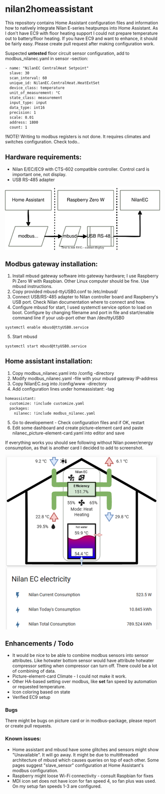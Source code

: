 # nilan2homeassistant

This repository contains Home Assistant configuration files and information how to natively integrate Nilan E-series heatpumps into Home Assistant. As I don't have EC9 with floor heating support I could not prepare temperature out to battery/floor heating. If you have EC9 and want to enhance, it should be fairly easy. Please create pull request after making configuration work.

Suspected **untested** floor circuit sensor configuration, add to modbus_nilanec.yaml in sensor -section:
```
- name: "NilanEC CentralHeat Setpoint"
  slave: 30
  scan_interval: 60
  unique_id: NilanEC.CentralHeat.HeatExtSet
  device_class: temperature
  unit_of_measurement: °C
  state_class: measurement
  input_type: input
  data_type: int16
  precision: 1
  scale: 0.01
  address: 1800
  count: 1
```

!NOTE! Writing to modbus registers is not done. It requires climates and switches configuration. Check todo..

## Hardware requirements:
- Nilan E/EC/EC9 with CTS-602 compatible controller. Control card is important one, not display.
- USB RS-485 adapter

![Architecture](https://github.com/joriws/nilan2homeassistant/blob/b7b414c79438eca80327e0e055e847442bf7b342/HA-comms.svg)

## Modbus gateway installation:
1. Install mbusd gateway software into gateway hardware; I use Raspberry Pi Zero W with Raspbian. Other Linux computer should be fine. Use mbusd instructions.
2. Copy provided mbusd-ttyUSB0.conf to /etc/mbusd/
3. Connect USB/RS-485 adapter to Nilan controller board and Raspberry's USB port. Check Nilan documentation where to connect and how.
4. Configure mbusd for start, I used systemctl service option to load on boot. Configure by changing filename and port in file and start/enable command line if your usb-port other than /dev/ttyUSB0
```
systemctl enable mbusd@ttyUSB0.service
```
5. Start mbusd
```
systemctl start mbusd@ttyUSB0.service
```

## Home assistant installation:
1. Copy modbus_nilanec.yaml into /config -directory
2. Modify modbus_nilanec.yaml -file with your mbusd gateway IP-address
3. Copy NilanEC.svg into /config/www -directory
4. Add configuration lines under homeassistant: -tag
```
homeassistant:
  customize: !include customize.yaml
  packages:
    nilanec: !include modbus_nilanec.yaml
```
5. Go to developement - Check configuration files and if OK, restart
6. Edit some dashboard and create picture-element card and paste nilanec_picture-element-card.yaml into editor and save

If everything works you should see following without Nilan power/energy consumption, as that is another card I decided to add to screenshot.

![Working picture-element-card](https://github.com/joriws/nilan2homeassistant/blob/b7b414c79438eca80327e0e055e847442bf7b342/NilanEC%20example.png)

## Enhancements / Todo

- It would be nice to be able to combine modbus sensors into sensor attributes. Like hotwater bottom sensor would have attribute hotwater compressor setting when compressor can turn off. There could be a lot of combining of data.
- Picture-element-card Climate - I could not make it work.
- Other HA-based setting over modbus, like **set** fan speed by automation or requested temperature.
- Icon coloring based on state
- Verified EC9 setup

### Bugs

There might be bugs on picture card or in modbus-package, please report or create pull requests.

### Known issues:

- Home assistant and mbusd have some glitches and sensors might show "Unavailable". It will go away. It might be due to multithreaded architecture of mbusd which causes queries on top of each other. Some pages suggest "slave_sensor" configuration at Home Assistant's modbus configuration.
- Raspberry might loose Wi-Fi connectivity - consult Raspbian for fixes
- MDI icon set does not have icon for fan speed 4, so fan plus was used. On my setup fan speeds 1-3 are configured.



